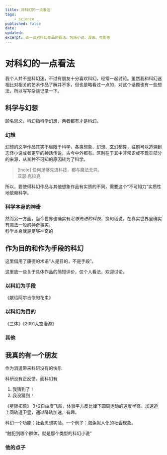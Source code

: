 ```yaml
---
title: 对科幻的一点看法
tags:
    - science
published: false
date:
updated:
excerpt: 谈一谈对科幻作品的看法，包括小说、漫画、电影等
---
```


# 对科幻的一点看法

我个人并不是科幻迷，不过有朋友十分喜欢科幻，经常一起讨论。虽然我和科幻迷相比对相关的艺术作品了解并不多，但也是略看过一点的，对这个话题也有一些想法，所以写写杂谈记录一下。

## 科学与幻想

顾名思义，科幻指科学幻想，两者都有才是科幻。

### 幻想

幻想的文学作品其实不局限于科学，各类想象、幻想、玄幻都算，往前可以追溯到志怪小说或者更早的神话传说，古今中外都有。区别在于其中非常识或不现实部分的来源，从某种不可知的原因转为了科学。

> [!note] 任何足够先进科技，都与魔法无异。  
> 亚瑟·克拉克

所以，要使得科幻作品与其他想象作品有实质的不同，需要这个“不可知力”实质性地依赖科学。

### 科学本身的神奇

然而另一方面，当今世界也确实有*足够先进的科技*，换句话说，在真实世界里确实有魔法一般的神奇事实。  
科学本身就是足够神奇的

## 作为目的和作为手段的科幻

这里借用了康德的术语“人是目的，不是手段”。

这里放一些关于具体作品的简短评价，仅个人看法，欢迎讨论。
### 以科幻为手段

《献给阿尔吉侬的花束》
### 以科幻为目的


《三体》《2001太空漫游》

### 其他

## 我真的有一个朋友

作为消遣带来科研没有的快乐

科研没有正反馈，而科幻有

1. 我猜到了！
2. 我没猜到！

《星际拓荒》 3+2自由度飞船，体验平方反比律下圆周运动的速度半径。加速追上同轨道卫星，通过降轨加速，有趣。

科幻一个功能：社会思想实验。一个例子：海兔拟人化的社会现象。

“触犯到哪个群体，就是那个类型的科幻小说”

### 他的点子

<!-- 玄幻小说中，咒语是人与自然能量的语言；同时，语言是人与人沟通的“咒语”。 他声明 -->
